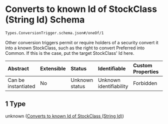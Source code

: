 # Converts to known Id of StockClass (String Id) Schema

```txt
Types.ConversionTrigger.schema.json#/oneOf/1
```

Other conversion triggers permit or require holders of a security convert it into a known StockClass, such as the right to convert Preferred into Common. If this is the case, put the target StockClass' Id here.

| Abstract            | Extensible | Status         | Identifiable            | Custom Properties | Additional Properties | Access Restrictions | Defined In                                                                                      |
| :------------------ | :--------- | :------------- | :---------------------- | :---------------- | :-------------------- | :------------------ | :---------------------------------------------------------------------------------------------- |
| Can be instantiated | No         | Unknown status | Unknown identifiability | Forbidden         | Allowed               | none                | [ConversionTrigger.schema.json*](../types/ConversionTrigger.schema.json "open original schema") |

## 1 Type

unknown ([Converts to known Id of StockClass (String Id)](conversiontrigger-oneof-converts-to-known-id-of-stockclass-string-id.md))
